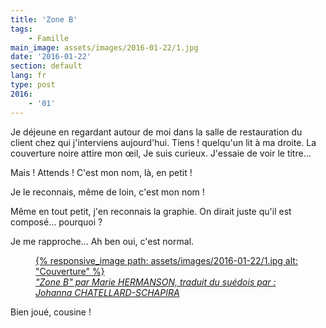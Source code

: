 ```yaml
---
title: 'Zone B'
tags:
    - Famille
main_image: assets/images/2016-01-22/1.jpg
date: '2016-01-22'
section: default
lang: fr
type: post
2016:
    - '01'
---
```


Je déjeune en regardant autour de moi dans la salle de restauration du client chez qui j'interviens aujourd'hui. Tiens ! quelqu'un lit à ma droite. La couverture noire attire mon œil, Je suis curieux. J'essaie de voir le titre…

Mais ! Attends ! C'est mon nom, là, en petit !

Je le reconnais, même de loin, c'est mon nom !

Même en tout petit, j'en reconnais la graphie. On dirait juste qu'il est composé… pourquoi ?

Je me rapproche… Ah ben oui, c'est normal.

<figure>
  <a href="http://issuu.com/actes_sud/docs/zone_b_actes_noirs_extrait_2?e=2297045/6113780" title="Lire un extrait">
      {% responsive_image path: assets/images/2016-01-22/1.jpg alt: "Couverture" %}
  </a>
  <figcaption><cite><a href="http://www.actes-sud.fr/catalogue/romans-policiers/zone-b">"Zone B" par Marie HERMANSON, traduit du suédois par : Johanna CHATELLARD-SCHAPIRA</a></cite></figcaption>
</figure>

Bien joué, cousine !
